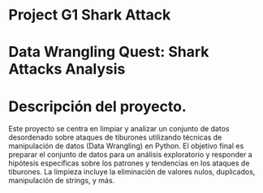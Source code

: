 # Project G1 Shark Attack
 
# Data Wrangling Quest: Shark Attacks Analysis

# Descripción del proyecto.

Este proyecto se centra en limpiar y analizar un conjunto de datos desordenado sobre ataques de tiburones utilizando técnicas de manipulación de datos (Data Wrangling) en Python. El objetivo final es preparar el conjunto de datos para un análisis exploratorio y responder a hipótesis específicas sobre los patrones y tendencias en los ataques de tiburones. La limpieza incluye la eliminación de valores nulos, duplicados, manipulación de strings, y más.

